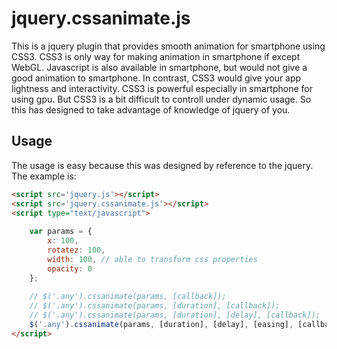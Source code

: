 jquery.cssanimate.js
====================

This is a jquery plugin that provides smooth animation for smartphone using CSS3. 
CSS3 is only way for making animation in smartphone if except WebGL. Javascript is also available
in smartphone, but would not give a good animation to smartphone. In contrast, CSS3 would give 
your app lightness and interactivity. CSS3 is powerful especially in smartphone for using gpu. 
But CSS3 is a bit difficult to controll under dynamic usage.  So this has designed to take advantage 
of knowledge of jquery of you.

## Usage

The usage is easy because this was designed by reference to the jquery. The example is:

```html
<script src='jquery.js'></script>
<script src='jquery.cssanimate.js'></script>
<script type="text/javascript">
    
    var params = {
        x: 100,
        rotatez: 100,
        width: 100, // able to transform css properties
        opacity: 0
    };
    
    // $('.any').cssanimate(params, [callback]);
    // $('.any').cssanimate(params, [duration], [callback]);
    // $('.any').cssanimate(params, [duration], [delay], [callback]);
    $('.any').cssanimate(params, [duration], [delay], [easing], [callback]);
</script>
```
